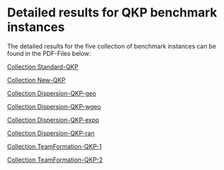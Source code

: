 # Detailed results for QKP benchmark instances

The detailed results for the five collection of benchmark instances can be 
found in the PDF-Files below:

[Collection Standard-QKP](Standard-QKP_detailed_results.pdf)

[Collection New-QKP](New-QKP_detailed_results.pdf)

[Collection Dispersion-QKP-geo](Dispersion-QKP%20with%20strategy%20geo_detailed_results.pdf)

[Collection Dispersion-QKP-wgeo]("Dispersion-QKP%20with%20strategy%20wgeo_detailed_results.pdf")

[Collection Dispersion-QKP-expo]("Dispersion-QKP%20with%20strategy%20expo_detailed_results.pdf")

[Collection Dispersion-QKP-ran]("Dispersion-QKP%20with%20strategy%20ran_detailed_results.pdf")

[Collection TeamFormation-QKP-1](TeamFormation-QKP-1_detailed_results.pdf)

[Collection TeamFormation-QKP-2](TeamFormation-QKP-2_detailed_results.pdf)
